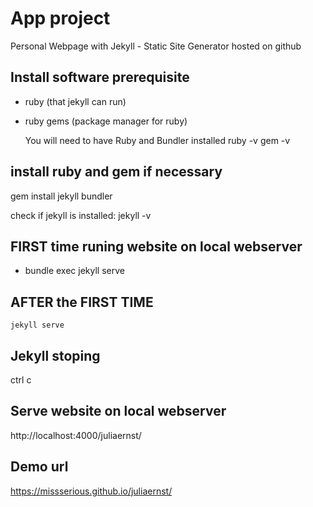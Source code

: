 # App project
 Personal Webpage with Jekyll - Static Site Generator hosted on github

## Install software prerequisite
- ruby (that jekyll can run)
- ruby gems (package manager for ruby)


    You will need to have Ruby and Bundler installed
    ruby -v
    gem -v

## install ruby and gem if necessary    
gem install jekyll bundler

check if jekyll is installed: jekyll -v

## FIRST time runing website on local webserver
- bundle exec jekyll serve

## AFTER the FIRST TIME 
```
jekyll serve
```

## Jekyll stoping
ctrl c

## Serve website on local webserver
http://localhost:4000/juliaernst/


## Demo url
https://missserious.github.io/juliaernst/



